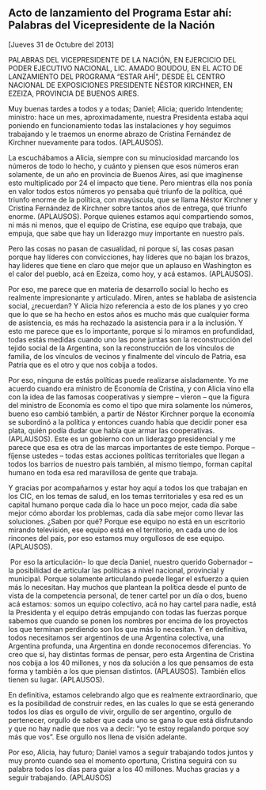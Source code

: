 Acto de lanzamiento del Programa Estar ahí: Palabras del Vicepresidente de la Nación
------------------------------------------------------------------------------------

[Jueves 31 de Octubre del 2013]

PALABRAS DEL VICEPRESIDENTE DE LA NACIÓN, EN EJERCICIO DEL PODER
EJECUTIVO NACIONAL, LIC. AMADO BOUDOU, EN EL ACTO DE LANZAMIENTO DEL
PROGRAMA “ESTAR AHÍ”, DESDE EL CENTRO NACIONAL DE EXPOSICIONES
PRESIDENTE NÉSTOR KIRCHNER, EN EZEIZA, PROVINCIA DE BUENOS AIRES.

Muy buenas tardes a todos y a todas; Daniel; Alicia; querido Intendente;
ministro: hace un mes, aproximadamente, nuestra Presidenta estaba aquí
poniendo en funcionamiento todas las instalaciones y hoy seguimos
trabajando y le traemos un enorme abrazo de Cristina Fernández de
Kirchner nuevamente para todos. (APLAUSOS).

La escuchábamos a Alicia, siempre con su minuciosidad marcando los
números de todo lo hecho, y cuánto y piensen que esos números eran
solamente, de un año en provincia de Buenos Aires, así que imagínense
esto multiplicado por 24 el impacto que tiene. Pero mientras ella nos
ponía en valor todos estos números yo pensaba qué triunfo de la
política, qué triunfo enorme de la política, con mayúscula, que se llama
Néstor Kirchner y Cristina Fernández de Kirchner sobre tantos años de
entrega, qué triunfo enorme. (APLAUSOS). Porque quienes estamos aquí
compartiendo somos, ni más ni menos, que el equipo de Cristina, ese
equipo que trabaja, que empuja, que sabe que hay un liderazgo muy
importante en nuestro país.

Pero las cosas no pasan de casualidad, ni porque sí, las cosas pasan
porque hay líderes con convicciones, hay líderes que no bajan los
brazos, hay líderes que tiene en claro que mejor que un aplauso en
Washington es el calor del pueblo, acá en Ezeiza, como hoy, y acá
estamos. (APLAUSOS).

Por eso, me parece que en materia de desarrollo social lo hecho es
realmente impresionante y articulado. Miren, antes se hablaba de
asistencia social, ¿recuerdan? Y Alicia hizo referencia a esto de los
planes y yo creo que lo que se ha hecho en estos años es mucho más que
cualquier forma de asistencia, es más ha rechazado la asistencia para ir
a la inclusión. Y esto me parece que es lo importante, porque si lo
miramos en profundidad, todas estás medidas cuando uno las pone juntas
son la reconstrucción del tejido social de la Argentina, son la
reconstrucción de los vínculos de familia, de los vínculos de vecinos y
finalmente del vínculo de Patria, esa Patria que es el otro y que nos
cobija a todos.

Por eso, ninguna de estás políticas puede realizarse aisladamente. Yo me
acuerdo cuando era ministro de Economía de Cristina, y con Alicia vino
ella con la idea de las famosas cooperativas y siempre – vieron – que la
figura del ministro de Economía es como el tipo que mira solamente los
números, bueno eso cambió también, a partir de Néstor Kirchner porque la
economía se subordinó a la política y entonces cuando había que decidir
poner esa plata, quién podía dudar que había que armar las cooperativas.
(APLAUSOS). Este es un gobierno con un liderazgo presidencial y me
parece que esa es otra de las marcas importantes de este tiempo. Porque
– fíjense ustedes – todas estas acciones políticas territoriales que
llegan a todos los barrios de nuestro país también, al mismo tiempo,
forman capital humano en toda esa red maravillosa de gente que trabaja.

Y gracias por acompañarnos y estar hoy aquí a todos los que trabajan en
los CIC, en los temas de salud, en los temas territoriales y esa red es
un capital humano porque cada día lo hace un poco mejor, cada día sabe
mejor cómo abordar los problemas, cada día sabe mejor como llevar las
soluciones. ¿Saben por qué? Porque ese equipo no está en un escritorio
mirando televisión, ese equipo está en el territorio, en cada uno de los
rincones del país, por eso estamos muy orgullosos de ese equipo.
(APLAUSOS).

 Por eso la articulación- lo que decía Daniel, nuestro querido
Gobernador – la posibilidad de articular las políticas a nivel nacional,
provincial y municipal. Porque solamente articulando puede llegar el
esfuerzo a quien más lo necesitan. Hay muchos que plantean la política
desde el punto de vista de la competencia personal, de tener cartel por
un día o dos, bueno acá estamos: somos un equipo colectivo, acá no hay
cartel para nadie, está la Presidenta y el equipo detrás empujando con
todas las fuerzas porque sabemos que cuando se ponen los nombres por
encima de los proyectos los que terminan perdiendo son los que más lo
necesitan. Y en definitiva, todos necesitamos ser argentinos de una
Argentina colectiva, una Argentina profunda, una Argentina en donde
reconocemos diferencias. Yo creo que sí, hay distintas formas de pensar,
pero esta Argentina de Cristina nos cobija a los 40 millones, y nos da
solución a los que pensamos de esta forma y también a los que piensan
distintos. (APLAUSOS). También ellos tienen su lugar. (APLAUSOS).

En definitiva, estamos celebrando algo que es realmente extraordinario,
que es la posibilidad de construir redes, en las cuales lo que se está
generando todos los días es orgullo de vivir, orgullo de ser argentino,
orgullo de pertenecer, orgullo de saber que cada uno se gana lo que está
disfrutando y que no hay nadie que nos va a decir: “yo te estoy
regalando porque soy más que vos”. Ese orgullo nos llena de visión
adelante.

Por eso, Alicia, hay futuro; Daniel vamos a seguir trabajando todos
juntos y muy pronto cuando sea el momento oportuna, Cristina seguirá con
su palabra todos los días para guiar a los 40 millones. Muchas gracias y
a seguir trabajando. (APLAUSOS)          
